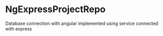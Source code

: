# NgExpressProjectRepo
Database connection with angular implemented using service connected with express

